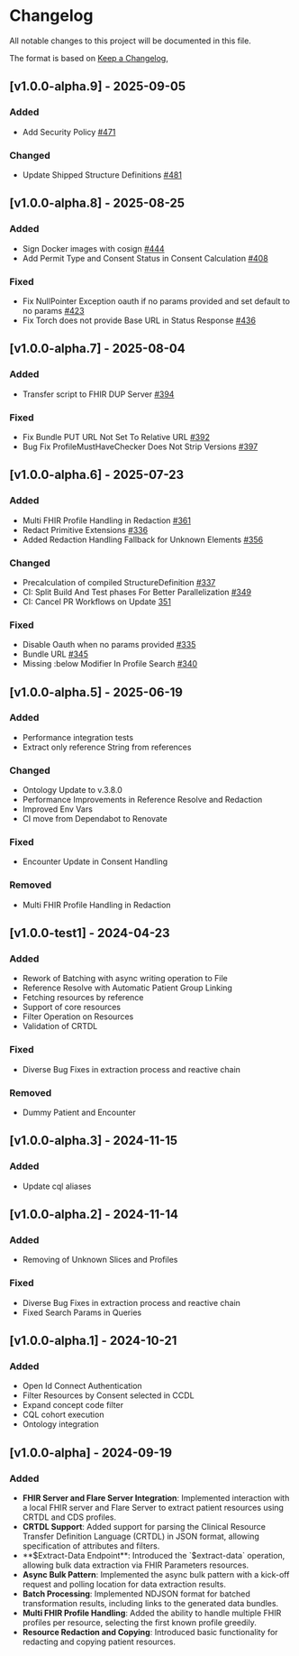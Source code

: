 # Changelog

All notable changes to this project will be documented in this file.

The format is based on [Keep a Changelog](https://keepachangelog.com/en/1.0.0/),

## [v1.0.0-alpha.9] - 2025-09-05

### Added

- Add Security Policy [#471](https://github.com/medizininformatik-initiative/torch/pull/471)

### Changed

- Update Shipped Structure Definitions [#481](https://github.com/medizininformatik-initiative/torch/pull/481)

## [v1.0.0-alpha.8] - 2025-08-25

### Added

- Sign Docker images with cosign [#444](https://github.com/medizininformatik-initiative/torch/pull/444)
- Add Permit Type and Consent Status in Consent
  Calculation [#408](https://github.com/medizininformatik-initiative/torch/pull/408)

### Fixed

- Fix NullPointer Exception oauth if no params provided and set default to no
  params [#423](https://github.com/medizininformatik-initiative/torch/pull/423)
- Fix Torch does not provide Base URL in Status
  Response [#436](https://github.com/medizininformatik-initiative/torch/pull/436)

## [v1.0.0-alpha.7] - 2025-08-04

### Added

- Transfer script to FHIR DUP Server [#394](https://github.com/medizininformatik-initiative/torch/pull/394)

### Fixed

- Fix Bundle PUT URL Not Set To Relative URL [#392](https://github.com/medizininformatik-initiative/torch/pull/392)
- Bug Fix ProfileMustHaveChecker Does Not Strip
  Versions [#397](https://github.com/medizininformatik-initiative/torch/pull/397)

## [v1.0.0-alpha.6] - 2025-07-23

### Added

- Multi FHIR Profile Handling in Redaction [#361](https://github.com/medizininformatik-initiative/torch/pull/361)
- Redact Primitive Extensions [#336](https://github.com/medizininformatik-initiative/torch/pull/336)
- Added Redaction Handling Fallback for Unknown
  Elements [#356](https://github.com/medizininformatik-initiative/torch/pull/356)

### Changed

- Precalculation of compiled StructureDefinition [#337](https://github.com/medizininformatik-initiative/torch/pull/337)
- CI: Split Build And Test phases For Better
  Parallelization [#349](https://github.com/medizininformatik-initiative/torch/pull/349)
- CI: Cancel PR Workflows on Update [351](https://github.com/medizininformatik-initiative/torch/pull/351)

### Fixed

- Disable Oauth when no params provided [#335](https://github.com/medizininformatik-initiative/torch/pull/335)
- Bundle URL [#345](https://github.com/medizininformatik-initiative/torch/pull/345)
- Missing :below Modifier In Profile Search [#340](https://github.com/medizininformatik-initiative/torch/pull/340)

## [v1.0.0-alpha.5] - 2025-06-19

### Added

- Performance integration tests
- Extract only reference String from references

### Changed

- Ontology Update to v.3.8.0
- Performance Improvements in Reference Resolve and Redaction
- Improved Env Vars
- CI move from Dependabot to Renovate

### Fixed

- Encounter Update in Consent Handling

### Removed

- Multi FHIR Profile Handling in Redaction

## [v1.0.0-test1] - 2024-04-23

### Added

- Rework of Batching with async writing operation to File
- Reference Resolve with Automatic Patient Group Linking
- Fetching resources by reference
- Support of core resources
- Filter Operation on Resources
- Validation of CRTDL

### Fixed

- Diverse Bug Fixes in extraction process and reactive chain

### Removed

- Dummy Patient and Encounter

## [v1.0.0-alpha.3] - 2024-11-15

### Added

- Update cql aliases

## [v1.0.0-alpha.2] - 2024-11-14

### Added

- Removing of Unknown Slices and Profiles

### Fixed

- Diverse Bug Fixes in extraction process and reactive chain
- Fixed Search Params in Queries

## [v1.0.0-alpha.1] - 2024-10-21

### Added

- Open Id Connect Authentication
- Filter Resources by Consent selected in CCDL
- Expand concept code filter
- CQL cohort execution
- Ontology integration

## [v1.0.0-alpha] - 2024-09-19

### Added

- **FHIR Server and Flare Server Integration**: Implemented interaction with a local FHIR server and Flare Server to
  extract patient resources using CRTDL and CDS profiles.
- **CRTDL Support**: Added support for parsing the Clinical Resource Transfer Definition Language (CRTDL) in JSON
  format, allowing specification of attributes and filters.
- **$Extract-Data Endpoint**: Introduced the `$extract-data` operation, allowing bulk data extraction via FHIR
  Parameters resources.
- **Async Bulk Pattern**: Implemented the async bulk pattern with a kick-off request and polling location for data
  extraction results.
- **Batch Processing**: Implemented NDJSON format for batched transformation results, including links to the generated
  data bundles.
- **Multi FHIR Profile Handling**: Added the ability to handle multiple FHIR profiles per resource, selecting the first
  known profile greedily.
- **Resource Redaction and Copying**: Introduced basic functionality for redacting and copying patient resources.
